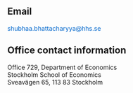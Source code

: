 
<div style="margin-bottom: 20px;">
    <h2 style="text-align: left; font-size: 1.5em;">Email</h2>
    <p>
        <a href="mailto:shubhaa.bhattacharyya@hhs.se" style="color: #0066cc; text-decoration: none;">shubhaa.bhattacharyya@hhs.se</a>
    </p>
</div>

<div style="margin-bottom: 20px;">
    <h2 style="text-align: left; font-size: 1.5em;">Office contact information</h2>
    <p>
        Office 729, Department of Economics<br>
        Stockholm School of Economics<br>
        Sveavägen 65, 113 83 Stockholm
    </p>
</div>
 


